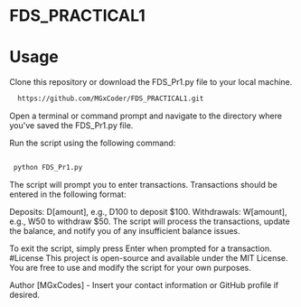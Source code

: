# FDS_PRACTICAL1
# Usage

Clone this repository or download the FDS_Pr1.py file to your local machine.
  ```bash
    https://github.com/MGxCoder/FDS_PRACTICAL1.git
   ```
Open a terminal or command prompt and navigate to the directory where you've saved the FDS_Pr1.py file.

Run the script using the following command:

  ```bash

   python FDS_Pr1.py
   ```
The script will prompt you to enter transactions. Transactions should be entered in the following format:

Deposits: D[amount], e.g., D100 to deposit $100.
Withdrawals: W[amount], e.g., W50 to withdraw $50.
The script will process the transactions, update the balance, and notify you of any insufficient balance issues.

To exit the script, simply press Enter when prompted for a transaction.
#License
This project is open-source and available under the MIT License. You are free to use and modify the script for your own purposes.

Author
[MGxCodes] - Insert your contact information or GitHub profile if desired.
